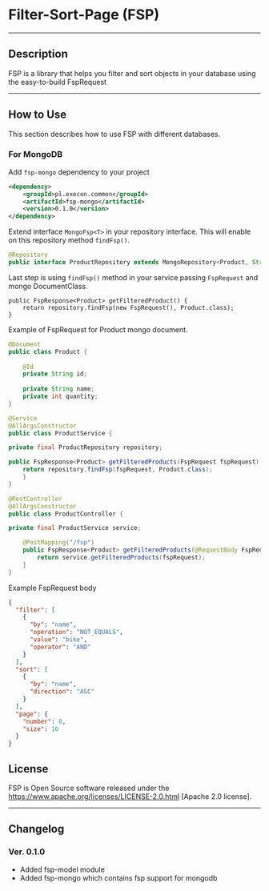 # Filter-Sort-Page (FSP)

---
## Description
FSP is a library that helps you filter and sort objects in your database using the easy-to-build FspRequest

---
## How to Use
This section describes how to use FSP with different databases.

### For MongoDB

Add `fsp-mongo` dependency to your project

```xml
<dependency>
    <groupId>pl.execon.common</groupId>
    <artifactId>fsp-mongo</artifactId>
    <version>0.1.0</version>
</dependency>
```
Extend interface `MongoFsp<T>` in your repository interface. This will enable on this repository method `findFsp()`.
```java
@Repository
public interface ProductRepository extends MongoRepository<Product, String>, MongoFsp<Product>{}
```

Last step is using `findFsp()` method in your service passing `FspRequest` and mongo DocumentClass.
```
public FspResponse<Product> getFilteredProduct() {
    return repository.findFsp(new FspRequest(), Product.class);
}
```

Example of FspRequest for Product mongo document.
```java
@Document
public class Product {
    
    @Id
    private String id;
    
    private String name;
    private int quantity;
}    
```

```java
@Service
@AllArgsConstructor
public class ProductService {

private final ProductRepository repository;

public FspResponse<Product> getFilteredProducts(FspRequest fspRequest) {
    return repository.findFsp(fspRequest, Product.class);
    }
}
```

```java
@RestController
@AllArgsConstructor
public class ProductController {

private final ProductService service;

    @PostMapping("/fsp")
    public FspResponse<Product> getFilteredProducts(@RequestBody FspRequest fspRequest) {
        return service.getFilteredProducts(fspRequest);
    }
}
```
Example FspRequest body
```json
{
  "filter": [
    {
      "by": "name",
      "operation": "NOT_EQUALS",
      "value": "bike",
      "operator": "AND"
    }
  ],
  "sort": [
    {
      "by": "name",
      "direction": "ASC"
    }
  ],
  "page": {
    "number": 0,
    "size": 10
  }
}
```

## License
FSP is Open Source software released under the
https://www.apache.org/licenses/LICENSE-2.0.html [Apache 2.0 license].

---
## Changelog

### Ver. 0.1.0

+ Added fsp-model module
+ Added fsp-mongo which contains fsp support for mongodb
